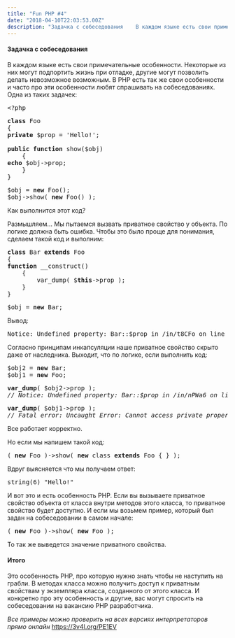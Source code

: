```yaml
---
title: "Fun PHP #4"
date: "2018-04-10T22:03:53.00Z"
description: "Задачка с собеседования    В каждом языке есть свои примечательные особенности. Некоторые из них могут подпортить жизнь при отла"
---
```


<h4>Задачка с собеседования</h4>

<p>В каждом языке есть свои примечательные особенности. Некоторые из них могут подпортить жизнь при отладке, другие могут позволить делать невозможное возможным. В PHP есть так же свои особенности и часто про эти особенности любят спрашивать на собеседованиях. Одна из таких задачек:</p>
<pre>&lt;?php</pre>
<pre><strong>class</strong> Foo<br>{<br><strong>private</strong> $prop = 'Hello!';<br><br><strong>public</strong> <strong>function</strong> show($obj)<br>    {<br><strong>echo</strong> $obj-&gt;prop;<br>    }<br>}</pre>
<pre>$obj = <strong>new</strong> Foo();<br>$obj-&gt;show( <strong>new</strong> Foo() );</pre>
<p>Как выполнится этот код?</p>
<p>Размышляем&#8230; Мы пытаемся вызвать приватное свойство у объекта. По логике должна быть ошибка. Чтобы это было проще для понимания, сделаем такой код и выполним:</p>
<pre><strong>class</strong> Bar <strong>extends</strong> Foo<br>{<br><strong>function</strong> __construct()<br>    {<br>        var_dump( $<strong>this</strong>-&gt;prop );<br>    }<br>}</pre>
<pre>$obj = <strong>new</strong> Bar;</pre>
<p>Вывод:</p>
<pre>Notice: Undefined property: Bar::$prop in /in/t8CFo on line 23 NULL</pre>
<p>Согласно принципам инкапсуляции наше приватное свойство скрыто даже от наследника. Выходит, что по логике, если выполнить код:</p>
<pre>$obj2 = <strong>new</strong> Bar;<br>$obj1 = <strong>new</strong> Foo;</pre>
<pre><strong>var_dump</strong>( $obj2-&gt;prop );<br><em>// Notice: Undefined property: Bar::$prop in /in/nPWa6 on line 31 NULL</em></pre>
<pre><strong>var_dump</strong>( $obj1-&gt;prop );<br><em>// Fatal error: Uncaught Error: Cannot access private property Foo::$prop in /in/nPWa6:32 Stack trace:</em></pre>
<p>Все работает корректно.</p>
<p>Но если мы напишем такой код:</p>
<pre>( <strong>new</strong> Foo )-&gt;show( <strong>new</strong> class <strong>extends</strong> Foo { } );</pre>
<p>Вдруг выясняется что мы получаем ответ:</p>
<pre>string(6) "Hello!"</pre>
<p>И вот это и есть особенность PHP. Если вы вызываете приватное свойство объекта от класса внутри методов этого класса, то приватное свойство будет доступно. И если мы возьмем пример, который был задан на собеседовании в самом начале:</p>
<pre>( <strong>new</strong> Foo )-&gt;show( <strong>new</strong> Foo );</pre>
<p>То так же выведется значение приватного свойства.</p>
<h4>Итого</h4>
<p>Это особенность PHP, про которую нужно знать чтобы не наступить на грабли. В методах класса можно получить доступ к приватным свойствам у экземпляра класса, созданного от этого класса. И конкретно про эту особенность и другие, вас могут спросить на собеседовании на вакансию PHP разработчика.</p>
<p><em>Все примеры можно проверить на всех версиях интерпретаторов прямо онлайн </em><a href="https://3v4l.org/PE1EV" target="_blank" rel="noopener noreferrer">https://3v4l.org/PE1EV</a></p>


